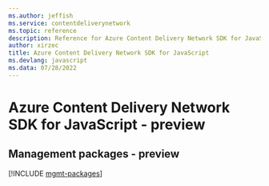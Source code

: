 ```yaml
---
ms.author: jeffish
ms.service: contentdeliverynetwork
ms.topic: reference
description: Reference for Azure Content Delivery Network SDK for JavaScript
author: xirzec
title: Azure Content Delivery Network SDK for JavaScript
ms.devlang: javascript
ms.data: 07/28/2022
---
```

# Azure Content Delivery Network SDK for JavaScript - preview

## Management packages - preview
[!INCLUDE [mgmt-packages](content-delivery-network-mgmt-index.md)]
